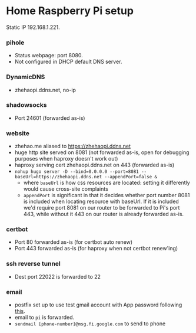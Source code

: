 # Home Raspberry Pi setup

Static IP 192.168.1.221.

### pihole

* Status webpage: port 8080.
* Not configured in DHCP default DNS server.

### DynamicDNS

* zhehaopi.ddns.net, no-ip

### shadowsocks

* Port 24601 (forwarded as-is)

### website

* zhehao.me aliased to https://zhehaopi.ddns.net
* huge http site served on 8081 (not forwarded as-is, open for debugging purposes when haproxy doesn't work out)
* haproxy serving cert zhehaopi.ddns.net on 443 (forwarded as-is)
* `nohup hugo server -D --bind=0.0.0.0 --port=8081 --baseUrl=https://zhehaopi.ddns.net --appendPort=false &`
  * where `baseUrl` is how css resources are located: setting it differently would cause cross-site complaints
  * `appendPort` is significant in that it decides whether port number 8081 is included when locating resource with baseUrl. If it is included we'd require port 8081 on our router to be forwarded to Pi's port 443, while without it 443 on our router is already forwarded as-is.

### certbot

* Port 80 forwarded as-is (for certbot auto renew)
* Port 443 forwarded as-is (for haproxy when not certbot renew'ing)

### ssh reverse tunnel

* Dest port 22022 is forwarded to 22

### email

* postfix set up to use test gmail account with App password following [this](https://medium.com/swlh/setting-up-gmail-and-other-email-on-a-raspberry-pi-6f7e3ad3d0e).
* email to `pi` is forwarded.
* `sendmail [phone-number]@msg.fi.google.com` to send to phone
